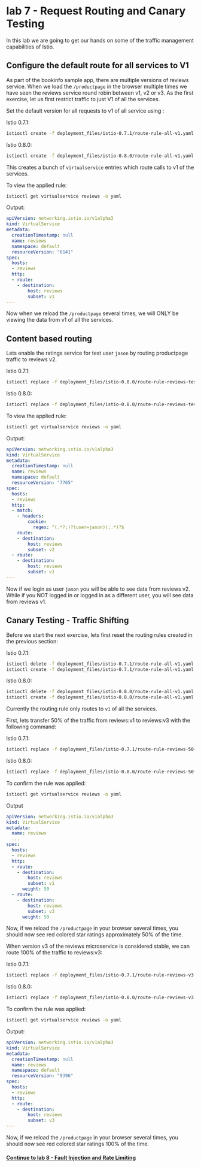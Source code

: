 # lab 7 - Request Routing and Canary Testing

In this lab we are going to get our hands on some of the traffic management capabilities of Istio.

## Configure the default route for all services to V1

As part of the bookinfo sample app, there are multiple versions of reviews service. When we load the `/productpage` in the browser multiple times we have seen the reviews service round robin between v1, v2 or v3. As the first exercise, let us first restrict traffic to just V1 of all the services.

Set the default version for all requests to v1 of all service using :

Istio 0.7.1:
```sh
istioctl create -f deployment_files/istio-0.7.1/route-rule-all-v1.yaml
```

Istio 0.8.0:
```sh
istioctl create -f deployment_files/istio-0.8.0/route-rule-all-v1.yaml
```



This creates a bunch of `virtualservice` entries which route calls to v1 of the services.

To view the applied rule:
```sh
istioctl get virtualservice reviews -o yaml
```
Output:
```yaml
apiVersion: networking.istio.io/v1alpha3
kind: VirtualService
metadata:
  creationTimestamp: null
  name: reviews
  namespace: default
  resourceVersion: "6141"
spec:
  hosts:
  - reviews
  http:
  - route:
    - destination:
        host: reviews
        subset: v1
---
```

Now when we reload the `/productpage` several times, we will ONLY be viewing the data from v1 of all the services.


## Content based routing

Lets enable the ratings service for test user `jason` by routing productpage traffic to reviews v2.

Istio 0.7.1:
```sh
istioctl replace -f deployment_files/istio-0.8.0/route-rule-reviews-test-v2.yaml
```

Istio 0.8.0:
```sh
istioctl replace -f deployment_files/istio-0.8.0/route-rule-reviews-test-v2.yaml
```

To view the applied rule:
```sh
istioctl get virtualservice reviews -o yaml
```
Output:
```yaml
apiVersion: networking.istio.io/v1alpha3
kind: VirtualService
metadata:
  creationTimestamp: null
  name: reviews
  namespace: default
  resourceVersion: "7765"
spec:
  hosts:
  - reviews
  http:
  - match:
    - headers:
        cookie:
          regex: ^(.*?;)?(user=jason)(;.*)?$
    route:
    - destination:
        host: reviews
        subset: v2
  - route:
    - destination:
        host: reviews
        subset: v1
---
```

Now if we login as user `jason` you will be able to see data from reviews v2. While if you NOT logged in or logged in as a different user, you will see data from reviews v1.



## Canary Testing - Traffic Shifting

Before we start the next exercise, lets first reset the routing rules created in the previous section:

Istio 0.7.1:
```sh
istioctl delete -f deployment_files/istio-0.7.1/route-rule-all-v1.yaml
istioctl create -f deployment_files/istio-0.7.1/route-rule-all-v1.yaml
```

Istio 0.8.0:
```sh
istioctl delete -f deployment_files/istio-0.8.0/route-rule-all-v1.yaml
istioctl create -f deployment_files/istio-0.8.0/route-rule-all-v1.yaml
```

Currently the routing rule only routes to `v1` of all the services. 

First, lets transfer 50% of the traffic from reviews:v1 to reviews:v3 with the following command:

Istio 0.7.1:
```sh
istioctl replace -f deployment_files/istio-0.7.1/route-rule-reviews-50-v3.yaml
```

Istio 0.8.0:
```sh
istioctl replace -f deployment_files/istio-0.8.0/route-rule-reviews-50-v3.yaml
```

To confirm the rule was applied:
```sh
istioctl get virtualservice reviews -o yaml
```
Output
```yaml
apiVersion: networking.istio.io/v1alpha3
kind: VirtualService
metadata:
  name: reviews
  ...
spec:
  hosts:
  - reviews
  http:
  - route:
    - destination:
        host: reviews
        subset: v1
      weight: 50
  - route:
    - destination:
        host: reviews
        subset: v3
      weight: 50
```

Now, if we reload the `/productpage` in your browser several times, you should now see red colored star ratings approximately 50% of the time.


When version v3 of the reviews microservice is considered stable, we can route 100% of the traffic to reviews:v3:

Istio 0.7.1:
```sh
istioctl replace -f deployment_files/istio-0.7.1/route-rule-reviews-v3.yaml
```

Istio 0.8.0:
```sh
istioctl replace -f deployment_files/istio-0.8.0/route-rule-reviews-v3.yaml
```

To confirm the rule was applied:
```sh
istioctl get virtualservice reviews -o yaml
```
Output:
```yaml
apiVersion: networking.istio.io/v1alpha3
kind: VirtualService
metadata:
  creationTimestamp: null
  name: reviews
  namespace: default
  resourceVersion: "9396"
spec:
  hosts:
  - reviews
  http:
  - route:
    - destination:
        host: reviews
        subset: v3
---
```

Now, if we reload the `/productpage` in your browser several times, you should now see red colored star ratings 100% of the time.

#### [Continue to lab 8 - Fault Injection and Rate Limiting](../lab-8/README.md)

